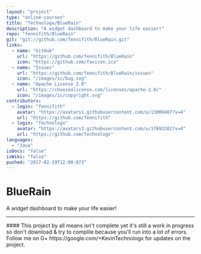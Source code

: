 ```yaml
---
layout: "project"
type: "online-courses"
title: "Technologx/BlueRain"
description: "A widget dashboard to make your life easier!"
repo: "fennifith/BlueRain"
git: "git://github.com/fennifith/BlueRain.git"
links: 
  - name: "GitHub"
    url: "https://github.com/fennifith/BlueRain"
    icon: "https://github.com/favicon.ico"
  - name: "Issues"
    url: "https://github.com/fennifith/BlueRain/issues"
    icon: "/images/ic/bug.svg"
  - name: "Apache License 2.0"
    url: "https://choosealicense.com/licenses/apache-2.0/"
    icon: "/images/ic/copyright.svg"
contributors: 
  - login: "fennifith"
    avatar: "https://avatars1.githubusercontent.com/u/13000407?v=4"
    url: "https://github.com/fennifith"
  - login: "Technologx"
    avatar: "https://avatars3.githubusercontent.com/u/17693282?v=4"
    url: "https://github.com/Technologx"
languages: 
  - "Java"
isDocs: "false"
isWiki: "false"
pushed: "2017-02-19T12:00:07Z"
---
```


# BlueRain
A widget dashboard to make your life easier!
<hr>
#### This project by all means isn't complete yet it's still a work in progress so don't download &amp; try to complile because you'll run into a lot of errors. Follow me on G+ https://google.com/+KevinTechnologx for updates on the project.
